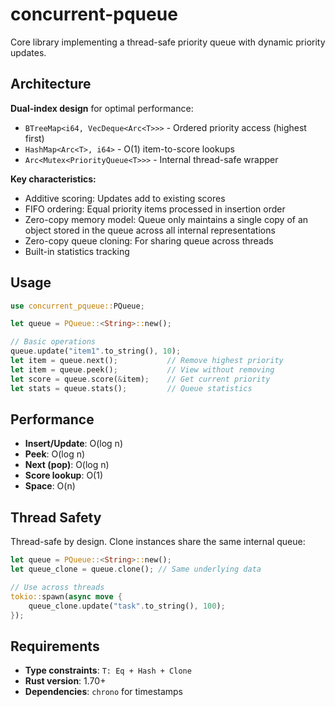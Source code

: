 # concurrent-pqueue

Core library implementing a thread-safe priority queue with dynamic priority updates.

## Architecture

**Dual-index design** for optimal performance:
- `BTreeMap<i64, VecDeque<Arc<T>>>` - Ordered priority access (highest first)
- `HashMap<Arc<T>, i64>` - O(1) item-to-score lookups
- `Arc<Mutex<PriorityQueue<T>>>` - Internal thread-safe wrapper

**Key characteristics:**
- Additive scoring: Updates add to existing scores
- FIFO ordering: Equal priority items processed in insertion order
- Zero-copy memory model: Queue only maintains a single copy of an object stored in the queue across all internal representations
- Zero-copy queue cloning: For sharing queue across threads
- Built-in statistics tracking

## Usage

```rust
use concurrent_pqueue::PQueue;

let queue = PQueue::<String>::new();

// Basic operations
queue.update("item1".to_string(), 10);
let item = queue.next();           // Remove highest priority
let item = queue.peek();           // View without removing
let score = queue.score(&item);    // Get current priority
let stats = queue.stats();         // Queue statistics
```

## Performance

- **Insert/Update**: O(log n)
- **Peek**: O(log n)
- **Next (pop)**: O(log n)
- **Score lookup**: O(1)
- **Space**: O(n)

## Thread Safety

Thread-safe by design. Clone instances share the same internal queue:

```rust
let queue = PQueue::<String>::new();
let queue_clone = queue.clone(); // Same underlying data

// Use across threads
tokio::spawn(async move {
    queue_clone.update("task".to_string(), 100);
});
```

## Requirements

- **Type constraints**: `T: Eq + Hash + Clone`
- **Rust version**: 1.70+
- **Dependencies**: `chrono` for timestamps
